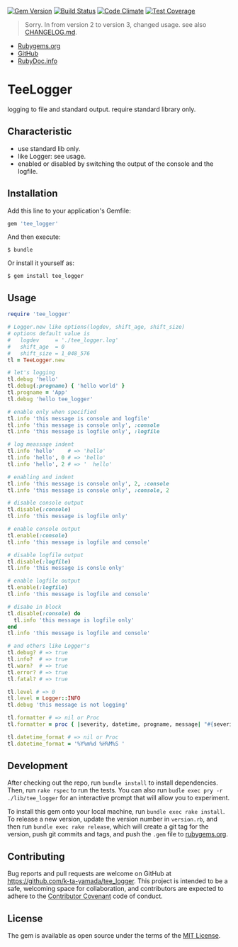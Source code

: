 [![Gem Version](https://badge.fury.io/rb/tee_logger.svg)](http://badge.fury.io/rb/tee_logger)
[![Build Status](https://travis-ci.org/k-ta-yamada/tee_logger.svg)](https://travis-ci.org/k-ta-yamada/tee_logger)
[![Code Climate](https://codeclimate.com/github/k-ta-yamada/tee_logger/badges/gpa.svg)](https://codeclimate.com/github/k-ta-yamada/tee_logger)
[![Test Coverage](https://codeclimate.com/github/k-ta-yamada/tee_logger/badges/coverage.svg)](https://codeclimate.com/github/k-ta-yamada/tee_logger/coverage)

> Sorry. In from version 2 to version 3, changed usage.
> see also [CHANGELOG.md](/CHANGELOG.md#v300).

- [Rubygems.org](https://rubygems.org/gems/tee_logger)
- [GitHub](https://github.com/k-ta-yamada/tee_logger)
- [RubyDoc.info](http://www.rubydoc.info/gems/tee_logger)

# TeeLogger

logging to file and standard output.
require standard library only.


## Characteristic

- use standard lib only.
- like Logger: see usage.
- enabled or disabled by switching the output of the console and the logfile.


## Installation

Add this line to your application's Gemfile:

```ruby
gem 'tee_logger'
```

And then execute:

```
$ bundle
```

Or install it yourself as:

```
$ gem install tee_logger
```


## Usage

```ruby
require 'tee_logger'

# Logger.new like options(logdev, shift_age, shift_size)
# options default value is
#   logdev     = './tee_logger.log'
#   shift_age  = 0
#   shift_size = 1_048_576
tl = TeeLogger.new

# let's logging
tl.debug 'hello'
tl.debug(:progname) { 'hello world' }
tl.progname = 'App'
tl.debug 'hello tee_logger'

# enable only when specified
tl.info 'this message is console and logfile'
tl.info 'this message is console only', :console
tl.info 'this message is logfile only', :logfile

# log meassage indent
tl.info 'hello'    # => 'hello'
tl.info 'hello', 0 # => 'hello'
tl.info 'hello', 2 # => '  hello'

# enabling and indent
tl.info 'this message is console only', 2, :console
tl.info 'this message is console only', :console, 2

# disable console output
tl.disable(:console)
tl.info 'this message is logfile only'

# enable console output
tl.enable(:console)
tl.info 'this message is logfile and console'

# disable logfile output
tl.disable(:logfile)
tl.info 'this message is consle only'

# enable logfile output
tl.enable(:logfile)
tl.info 'this message is logfile and console'

# disabe in block
tl.disable(:console) do
  tl.info 'this message is logfile only'
end
tl.info 'this message is logfile and console'

# and others like Logger's
tl.debug? # => true
tl.info?  # => true
tl.warn?  # => true
tl.error? # => true
tl.fatal? # => true

tl.level # => 0
tl.level = Logger::INFO
tl.debug 'this message is not logging'

tl.formatter # => nil or Proc
tl.formatter = proc { |severity, datetime, progname, message| "#{severity}:#{message}" }

tl.datetime_format # => nil or Proc
tl.datetime_format = '%Y%m%d %H%M%S '
```


## Development

After checking out the repo, run `bundle install` to install dependencies.
Then, run `rake rspec` to run the tests.
You can also run `budle exec pry -r ./lib/tee_logger` for an interactive prompt
that will allow you to experiment.

To install this gem onto your local machine, run `bundle exec rake install`.
To release a new version, update the version number in `version.rb`,
and then run `bundle exec rake release`,
which will create a git tag for the version,
push git commits and tags,
and push the `.gem` file to [rubygems.org](https://rubygems.org).


## Contributing

Bug reports and pull requests are welcome on GitHub at https://github.com/k-ta-yamada/tee_logger.
This project is intended to be a safe,
welcoming space for collaboration,
and contributors are expected to adhere to the [Contributor Covenant](http://contributor-covenant.org) code of conduct.


## License

The gem is available as open source under the terms of the [MIT License](http://opensource.org/licenses/MIT).
